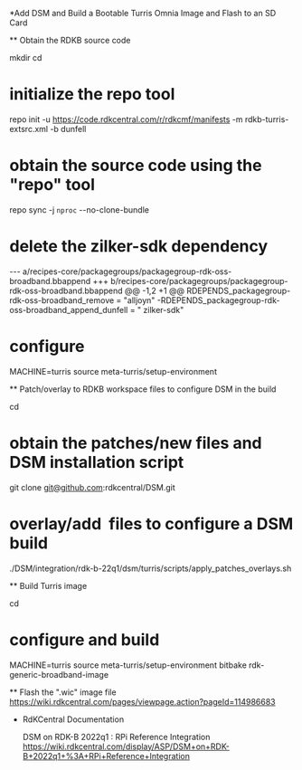 *Add DSM and Build a Bootable Turris Omnia Image and Flash to an SD Card

** Obtain the RDKB source code

   mkdir <workspace dir>
   cd <workspace dir>
 
   # initialize the repo tool
   repo init -u https://code.rdkcentral.com/r/rdkcmf/manifests -m rdkb-turris-extsrc.xml -b dunfell
  
   # obtain the source code using the "repo" tool 
   repo sync -j `nproc` --no-clone-bundle
 
   # delete the zilker-sdk dependency
   --- a/recipes-core/packagegroups/packagegroup-rdk-oss-broadband.bbappend
   +++ b/recipes-core/packagegroups/packagegroup-rdk-oss-broadband.bbappend
   @@ -1,2 +1 @@
    RDEPENDS_packagegroup-rdk-oss-broadband_remove = "alljoyn"
   -RDEPENDS_packagegroup-rdk-oss-broadband_append_dunfell = " zilker-sdk"

   # configure
   MACHINE=turris source meta-turris/setup-environment

** Patch/overlay to RDKB workspace files to configure DSM in the build

   cd <workspace dir>

   # obtain the patches/new files and DSM installation script
   git clone git@github.com:rdkcentral/DSM.git

   # overlay/add  files to configure a DSM build
   ./DSM/integration/rdk-b-22q1/dsm/turris/scripts/apply_patches_overlays.sh

** Build Turris image

   cd <workspace dir>
	 
   # configure and build
   MACHINE=turris source meta-turris/setup-environment
   bitbake rdk-generic-broadband-image

** Flash the ".wic" image file
   https://wiki.rdkcentral.com/pages/viewpage.action?pageId=114986683

* RdKCentral Documentation

   DSM on RDK-B 2022q1 : RPi Reference Integration
     https://wiki.rdkcentral.com/display/ASP/DSM+on+RDK-B+2022q1+%3A+RPi+Reference+Integration

